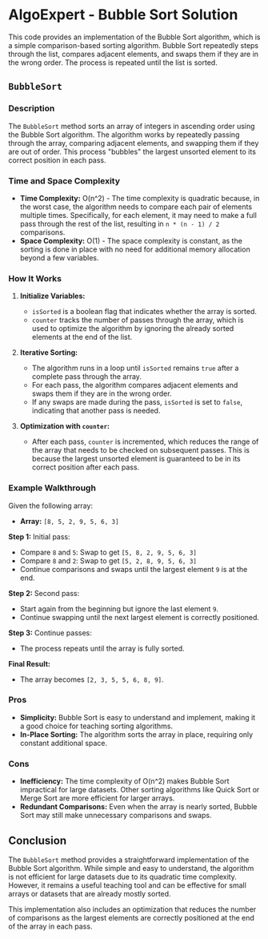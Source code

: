 # AlgoExpert - Bubble Sort Solution

This code provides an implementation of the Bubble Sort algorithm, which is a simple comparison-based sorting algorithm. Bubble Sort repeatedly steps through the list, compares adjacent elements, and swaps them if they are in the wrong order. The process is repeated until the list is sorted.

## `BubbleSort`

### Description
The `BubbleSort` method sorts an array of integers in ascending order using the Bubble Sort algorithm. The algorithm works by repeatedly passing through the array, comparing adjacent elements, and swapping them if they are out of order. This process "bubbles" the largest unsorted element to its correct position in each pass.

### Time and Space Complexity
- **Time Complexity:** O(n^2) - The time complexity is quadratic because, in the worst case, the algorithm needs to compare each pair of elements multiple times. Specifically, for each element, it may need to make a full pass through the rest of the list, resulting in `n * (n - 1) / 2` comparisons.
- **Space Complexity:** O(1) - The space complexity is constant, as the sorting is done in place with no need for additional memory allocation beyond a few variables.

### How It Works
1. **Initialize Variables:**
   - `isSorted` is a boolean flag that indicates whether the array is sorted.
   - `counter` tracks the number of passes through the array, which is used to optimize the algorithm by ignoring the already sorted elements at the end of the list.

2. **Iterative Sorting:**
   - The algorithm runs in a loop until `isSorted` remains `true` after a complete pass through the array.
   - For each pass, the algorithm compares adjacent elements and swaps them if they are in the wrong order.
   - If any swaps are made during the pass, `isSorted` is set to `false`, indicating that another pass is needed.

3. **Optimization with `counter`:**
   - After each pass, `counter` is incremented, which reduces the range of the array that needs to be checked on subsequent passes. This is because the largest unsorted element is guaranteed to be in its correct position after each pass.

### Example Walkthrough

Given the following array:
- **Array:** `[8, 5, 2, 9, 5, 6, 3]`

**Step 1:** Initial pass:
- Compare `8` and `5`: Swap to get `[5, 8, 2, 9, 5, 6, 3]`
- Compare `8` and `2`: Swap to get `[5, 2, 8, 9, 5, 6, 3]`
- Continue comparisons and swaps until the largest element `9` is at the end.

**Step 2:** Second pass:
- Start again from the beginning but ignore the last element `9`.
- Continue swapping until the next largest element is correctly positioned.

**Step 3:** Continue passes:
- The process repeats until the array is fully sorted.

**Final Result:**
- The array becomes `[2, 3, 5, 5, 6, 8, 9]`.

### Pros
- **Simplicity:** Bubble Sort is easy to understand and implement, making it a good choice for teaching sorting algorithms.
- **In-Place Sorting:** The algorithm sorts the array in place, requiring only constant additional space.

### Cons
- **Inefficiency:** The time complexity of O(n^2) makes Bubble Sort impractical for large datasets. Other sorting algorithms like Quick Sort or Merge Sort are more efficient for larger arrays.
- **Redundant Comparisons:** Even when the array is nearly sorted, Bubble Sort may still make unnecessary comparisons and swaps.

## Conclusion

The `BubbleSort` method provides a straightforward implementation of the Bubble Sort algorithm. While simple and easy to understand, the algorithm is not efficient for large datasets due to its quadratic time complexity. However, it remains a useful teaching tool and can be effective for small arrays or datasets that are already mostly sorted.

This implementation also includes an optimization that reduces the number of comparisons as the largest elements are correctly positioned at the end of the array in each pass.
